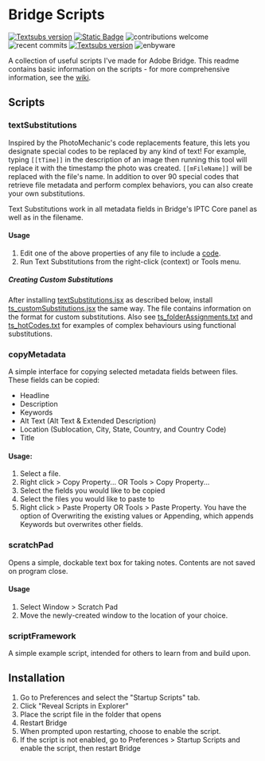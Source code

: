 # Bridge Scripts
[![Textsubs version](https://img.shields.io/badge/text_substitutions-v1.2.0-blue)](https://github.com/9yz/bridge-scripts/releases)
[![Static Badge](https://img.shields.io/badge/wiki!-teal)](https://github.com/9yz/bridge-scripts/wiki)
![contributions welcome](https://img.shields.io/badge/contributions-welcome-brightgreen.svg?style=flat)
![recent commits](https://img.shields.io/github/commit-activity/m/9yz/bridge-scripts)
[![Textsubs version](https://img.shields.io/badge/donations-adobe_exchange-red)](https://exchange.adobe.com/apps/cc/202815/textsubstitutions-code-replacements-in-bridge)
![enbyware](https://pride-badges.pony.workers.dev/static/v1?label=enbyware&labelColor=%23555&stripeWidth=8&stripeColors=FCF434%2CFFFFFF%2C9C59D1%2C2C2C2C)

A collection of useful scripts I've made for Adobe Bridge. This readme contains basic information on the scripts - for more comprehensive information, see the [wiki](https://github.com/9yz/bridge-scripts/wiki).


## Scripts

### textSubstitutions
Inspired by the PhotoMechanic's code replacements feature, this lets you designate special codes to be replaced by any kind of text! For example, typing `[[tTime]]` in the description of an image then running this tool will replace it with the timestamp the photo was created. `[[mFileName]]` will be replaced with the file's name. In addition to over 90 special codes that retrieve file metadata and perform complex behaviors, you can also create your own substitutions.

Text Substitutions work in all metadata fields in Bridge's IPTC Core panel as well as in the filename.

#### Usage
1. Edit one of the above properties of any file to include a [code](https://github.com/9yz/bridge-scripts/wiki/Built%E2%80%90In-Substitutions).
2. Run Text Substitutions from the right-click (context) or Tools menu.

##### Creating Custom Substitutions
After installing [textSubstitutions.jsx](textSubstitutions.jsx) as described below, install [ts_customSubstitutions.jsx](ts_customSubstitutions.txt) the same way. The file contains information on the format for custom substitutions. Also see [ts_folderAssignments.txt](https://github.com/9yz/bridge-scripts/blob/main/substitutions/ts_folderAssignments.txt) and [ts_hotCodes.txt](https://github.com/9yz/bridge-scripts/blob/main/substitutions/ts_hotCodes.txt) for examples of complex behaviours using functional substitutions.

### copyMetadata
A simple interface for copying selected metadata fields between files. These fields can be copied:
- Headline
- Description
- Keywords
- Alt Text (Alt Text & Extended Description)
- Location (Sublocation, City, State, Country, and Country Code)
- Title
#### Usage:
1. Select a file.
2. Right click > Copy Property... OR Tools > Copy Property...
3. Select the fields you would like to be copied
4. Select the files you would like to paste to
5. Right click > Paste Property OR Tools > Paste Property. You have the option of Overwriting the existing values or Appending, which appends Keywords but overwrites other fields.

### scratchPad
Opens a simple, dockable text box for taking notes. Contents are not saved on program close.

#### Usage
1. Select Window > Scratch Pad
2. Move the newly-created window to the location of your choice.

### scriptFramework
A simple example script, intended for others to learn from and build upon.

## Installation
1. Go to Preferences and select the "Startup Scripts" tab.
2. Click "Reveal Scripts in Explorer"
3. Place the script file in the folder that opens
4. Restart Bridge
5. When prompted upon restarting, choose to enable the script.
6. If the script is not enabled, go to Preferences > Startup Scripts and enable the script, then restart Bridge
